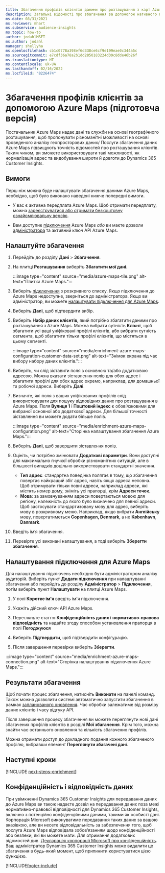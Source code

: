 ```yaml
---
title: Збагачення профілів клієнтів даними про розташування з карт Azure
description: Загальні відомості про збагачення за допомогою нативного постачальника Azure Maps.
ms.date: 08/31/2021
ms.reviewer: mhart
ms.subservice: audience-insights
ms.topic: how-to
author: jodahlMSFT
ms.author: jodahl
manager: shellyha
ms.openlocfilehash: cb1c0778a398ef6d338ce6cf9e199eae0c344a5c
ms.sourcegitcommit: e7cdf36a78a2b1dd2850183224d39c8dde46b26f
ms.translationtype: HT
ms.contentlocale: uk-UA
ms.lasthandoff: 02/16/2022
ms.locfileid: "8226474"
---
```

# <a name="enrichment-of-customer-profiles-with-azure-maps-preview"></a>Збагачення профілів клієнтів за допомогою Azure Maps (підготовча версія)

Постачальник Azure Maps надає дані та служби на основі географічного розташування, щоб пропонувати різноманітні можливості на основі проведеного аналізу геопросторових даних/ Послуги збагачення даних Azure Maps підвищують точність відомостей про розташування клієнтів. Таким чином, ви зможете використовувати такі можливості, як нормалізація адрес та видобування широти й довготи до Dynamics 365 Customer Insights.

## <a name="prerequisites"></a>Вимоги

Перш ніж можна буде налаштувати збагачення даними Azure Maps, необхідно, щоб було виконано наведені нижче попередні вимоги.

- У вас є активна передплата Azure Maps. Щоб отримати передплату, можна [зареєструватися або отримати безкоштовну ознайомлювальну версію](https://azure.microsoft.com/services/azure-maps/).

- Вам доступне [підключення](connections.md) Azure Maps *або* ви маєте дозволи [адміністратора](permissions.md#administrator) та активний ключ API Azure Maps.

## <a name="configure-the-enrichment"></a>Налаштуйте збагачення

1. Перейдіть до розділу **Дані** > **Збагачення**. 

1. На плитці **Розташування** виберіть **Збагатити мої дані**.

   :::image type="content" source="media/azure-maps-tile.png" alt-text="Плитка Azure Maps.":::

1. Виберіть [підключення](connections.md) з розкривного списку. Якщо підключення до Azure Maps недоступне, зверніться до адміністратора. Якщо ви адміністратор, ви можете [налаштувати підключення для Azure Maps](#configure-the-connection-for-azure-maps). 

1. Виберіть **Далі**, щоб підтвердити вибір.

1. Виберіть **Набір даних клієнтів**, який потрібно збагатити даними про розташування з Azure Maps. Можна вибрати сутність **Клієнт**, щоб збагатити усі ваші уніфіковані профілі клієнтів, або вибрати сутність сегмента, щоб збагатити тільки профілі клієнтів, що містяться в цьому сегменті.

    :::image type="content" source="media/enrichment-azure-maps-configuration-customer-data-set.png" alt-text="Знімок екрана під час вибору набору даних клієнтів.":::

1. Виберіть, чи слід зіставити поля з основною та/або додатковою адресою. Можна вказати зіставлення полів для обох адрес і збагатити профілі для обох адрес окремо, наприклад, для домашньої та робочої адреси. Виберіть **Далі**.

1. Визначте, які поля з ваших уніфікованих профілів слід використовувати для пошуку відповідних даних про розташування в Azure Maps. Поля **Вулиця 1** і **Поштовий індекс** є обов’язковими для вибраної основної або додаткової адреси. Для більшої точності зіставлення ви можете додати більше полів.

   :::image type="content" source="media/enrichment-azure-maps-configuration.png" alt-text="Сторінка налаштування збагачення Azure Maps.":::

1. Виберіть **Далі**, щоб завершити зіставлення полів.

1. Оцініть, чи потрібно змінювати **Додаткові параметри**. Вони доступні для максимально гнучкої обробки різноманітних ситуацій, але в більшості випадків доцільно використовувати стандартні значення.
   - **Тип адрес**: стандартна поведінка полягає в тому, що збагачення повертає найкращий збіг адрес, навіть якщо адреса неповна. Щоб отримувати тільки повні адреси, наприклад адреси, які містять номер дому, зніміть усі прапорці, крім **Адреси точок**. 
   - **Мова**: за замовчуванням адреси повертаються мовою для регіону, належність до якого було визначено для певної адреси. Щоб застосувати стандартизовану мову для адрес, виберіть мову в розкривному меню. Наприклад, якщо вибрати **Англійську** мову, повертатиметься **Copenhagen, Denmark**, а не **København, Danmark**.

1. Введіть ім’я збагачення.

1. Перевірте усі виконані налаштування, а тоді виберіть **Зберегти збагачення**.

## <a name="configure-the-connection-for-azure-maps"></a>Налаштування підключення для Azure Maps

Для налаштування підключень необхідно бути адміністратором аналізу аудиторій. Виберіть пункт **Додати підключення** при налаштуванні збагачення або перейдіть до розділу **Адміністратор** > **Підключення**, потім виберіть пункт **Налаштувати** на плитці Azure Maps.

1. У полі **Коротке ім'я** введіть ім'я підключення.

1. Укажіть дійсний ключ API Azure Maps.

1. Перегляньте статтю **Конфіденційність даних і нормативно-правова відповідність** та надайте згоду способом установлення прапорця в полі **Погоджуюся**

1. Виберіть **Підтвердити**, щоб підтвердити конфігурацію.

1. Після завершення перевірки виберіть **Зберегти**.

:::image type="content" source="media/enrichment-azure-maps-connection.png" alt-text="Сторінка налаштування підключення Azure Maps.":::

## <a name="enrichment-results"></a>Результати збагачення

Щоб почати процес збагачення, натисніть **Виконати** на панелі команд. Також можна дозволити системі автоматично запустити збагачення в рамках [запланованого оновлення](system.md#schedule-tab). Час обробки залежатиме від розміру даних клієнтів і часу відгуку API.

Після завершення процесу збагачення ви можете переглянути нові дані збагачених профілів клієнтів в розділі **Мої збагачення**. Крім того, можна знайти час останнього оновлення та кількість збагачених профілів.

Можна отримати доступ до докладного подання кожного збагаченого профілю, вибравши елемент **Переглянути збагачені дані**.

## <a name="next-steps"></a>Наступні кроки

[!INCLUDE [next-steps-enrichment](../includes/next-steps-enrichment.md)]

## <a name="data-privacy-and-compliance"></a>Конфіденційність і відповідність даних

При увімкненні Dynamics 365 Customer Insights для передавання даних до Azure Maps ви також надаєте дозвіл на передавання даних поза межі нормативно-правової відповідності для Dynamics 365 Customer Insights, включно з потенційно конфіденційними даними, такими як особисті дані. Корпорація Microsoft виконуватиме передавання таких даних за вашою вказівкою, але ви несете відповідальність за забезпечення того, щоб послуга Azure Maps відповідала зобов’язанням щодо конфіденційності або безпеки, які ви можете мати. Для отримання додаткових відомостей див. [Декларацію корпорації Microsoft про конфіденційність](https://go.microsoft.com/fwlink/?linkid=396732).
Ваш адміністратор Dynamics 365 Customer Insights може видалити це збагачення в будь-який момент, щоб припинити користуватися цією функцією.

[!INCLUDE[footer-include](../includes/footer-banner.md)]
